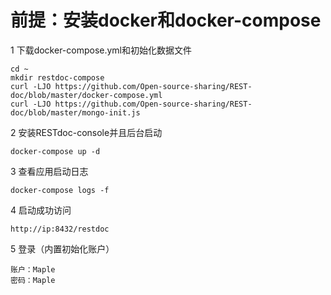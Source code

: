 
# 前提：安装docker和docker-compose

1 下载docker-compose.yml和初始化数据文件
```
cd ~
mkdir restdoc-compose
curl -LJO https://github.com/Open-source-sharing/REST-doc/blob/master/docker-compose.yml
curl -LJO https://github.com/Open-source-sharing/REST-doc/blob/master/mongo-init.js
```

2 安装RESTdoc-console并且后台启动
```
docker-compose up -d
```

3 查看应用启动日志
```
docker-compose logs -f
```

4 启动成功访问
```
http://ip:8432/restdoc
```

5 登录（内置初始化账户）
```
账户：Maple
密码：Maple
```


